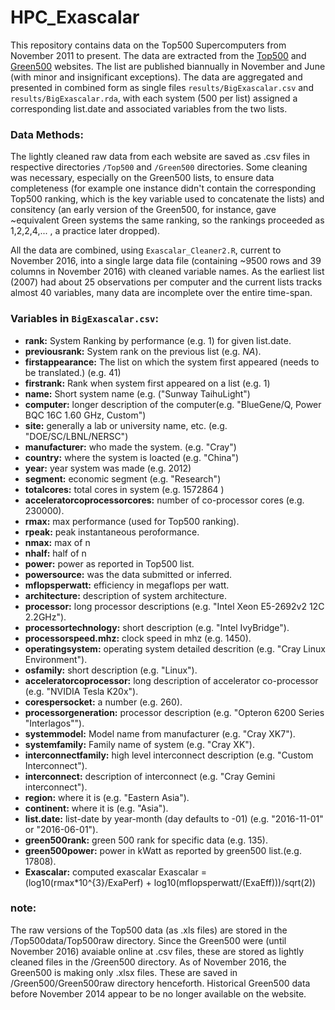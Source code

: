 # HPC_Exascalar

This repository contains data on the Top500 Supercomputers from November 2011 to present. The data are extracted from the [Top500](top500.org) and [Green500](green500.org) websites. The list are published biannually in November and June (with minor and insignificant exceptions). The data are aggregated and presented in combined form as single files `results/BigExascalar.csv` and `results/BigExascalar.rda`, with each system (500 per list) assigned a corresponding list.date and associated variables from the two lists.  

### Data Methods:
The lightly cleaned raw data from each website are saved as .csv files in respective directories `/Top500` and `/Green500` directories. Some cleaning was necessary, especially on the Green500 lists, to ensure data completeness (for example one instance didn't contain the corresponding Top500 ranking, which is the key variable used to concatenate the lists) and consitency (an early version of the Green500, for instance, gave ~equivalent Green systems the same ranking, so the rankings proceeded as 1,2,2,4,... , a practice later dropped).

All the data are combined, using `Exascalar_Cleaner2.R`, current to November 2016, into a single large data file (containing ~9500 rows and 39 columns in November 2016) with cleaned variable names. As the earliest list (2007) had about 25 observations per computer and the current lists tracks almost 40 variables, many data are incomplete over the entire time-span. 

### Variables in `BigExascalar.csv`:  
 - __rank:__ System Ranking by performance (e.g. 1) for given list.date.  
 - __previousrank:__ System rank on the previous list (e.g. _NA_).             
 - __firstappearance:__ The list on which the system first appeared (needs to be translated.) (e.g. 41)
 - __firstrank:__ Rank when system first appeared on a list (e.g. 1)                 
 - __name:__ Short system name (e.g. ("Sunway TaihuLight")
 - __computer:__ longer description of the computer(e.g. "BlueGene/Q, Power BQC 16C 1.60 GHz, Custom")                   
 - __site:__ generally a lab or university name, etc. (e.g. "DOE/SC/LBNL/NERSC")
 - __manufacturer:__ who made the system. (e.g. "Cray")            
 - __country:__ where the system is loacted (e.g. "China")
 - __year:__ year system was made (e.g. 2012)       
 - __segment:__ economic segment (e.g. "Research")  
 - __totalcores:__ total cores in system (e.g. 1572864 )                   
 - __acceleratorcoprocessorcores:__ number of co-processor cores (e.g. 230000).    
 - __rmax:__ max performance (used for Top500 ranking).                        
 - __rpeak:__ peak instantaneous peroformance. 
 - __nmax:__ max of n                   
 - __nhalf:__ half of n
 - __power:__ power as reported in Top500 list.                       
 - __powersource:__ was the data submitted or inferred.  
 - __mflopsperwatt:__ efficiency in megaflops per watt.              
 - __architecture:__ description of system architecture.  
 - __processor:__ long processor descriptions (e.g. "Intel Xeon E5-2692v2 12C 2.2GHz").                  
 - __processortechnology:__ short description (e.g. "Intel IvyBridge").
 - __processorspeed.mhz:__ clock speed in mhz (e.g. 1450).        
 - __operatingsystem:__ operating system detailed descrition (e.g. "Cray Linux Environment").  
 - __osfamily:__ short description (e.g. "Linux").                    
 - __acceleratorcoprocessor:__ long description of accelerator co-processor (e.g. "NVIDIA Tesla K20x").  
 - __corespersocket:__ a number (e.g. 260).              
 - __processorgeneration:__ processor description (e.g. "Opteron 6200 Series \"Interlagos\"").  
 - __systemmodel:__ Model name from manufacturer (e.g. "Cray XK7").                
 - __systemfamily:__ Family name of system (e.g. "Cray XK").  
 - __interconnectfamily:__ high level interconnect description (e.g. "Custom Interconnect").          
 - __interconnect:__ description of interconnect (e.g. "Cray Gemini interconnect").  
 - __region:__ where it is (e.g. "Eastern Asia").                    
 - __continent:__ where it is (e.g. "Asia").  
 - __list.date:__ list-date by year-month (day defaults to -01) (e.g. "2016-11-01" or "2016-06-01").                        
 - __green500rank:__ green 500 rank for specific data (e.g. 135).  
 - __green500power:__ power in kWatt as reported by green500 list.(e.g. 17808).              
 - __Exascalar:__ computed exascalar Exascalar = (log10(rmax\*10^{3}/ExaPerf) + log10(mflopsperwatt/(ExaEff)))/sqrt(2))


### note:  
The raw versions of the Top500 data (as .xls files) are stored in the /Top500data/Top500raw directory. Since the Green500 were (until November 2016) avaiable online at .csv files, these are stored as lightly cleaned files in the /Green500 directory. As of November 2016, the Green500 is making only .xlsx files. These are saved in /Green500/Green500raw directory henceforth. Historical Green500 data before November 2014 appear to be no longer available on the website.






